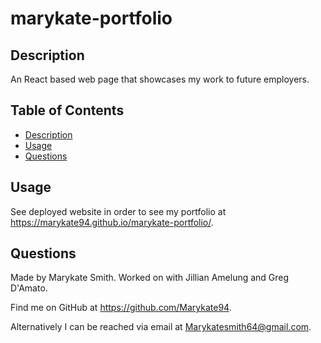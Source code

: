  # marykate-portfolio

  ## Description
  An React based web page that showcases my work to future employers. 

  ## Table of Contents
  - [Description](#description)
  - [Usage](#usage)
  - [Questions](#questions)

  ## Usage
  See deployed website in order to see my portfolio at https://marykate94.github.io/marykate-portfolio/.

  ## Questions
  Made by Marykate Smith. Worked on with Jillian Amelung and Greg D'Amato.


  Find me on GitHub at https://github.com/Marykate94. 


  Alternatively I can be reached via email at Marykatesmith64@gmail.com.
